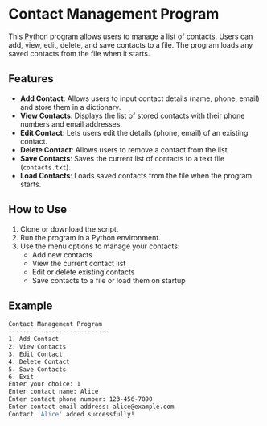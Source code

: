 # Contact Management Program

This Python program allows users to manage a list of contacts. Users can add, view, edit, delete, and save contacts to a file. The program loads any saved contacts from the file when it starts.

## Features

- **Add Contact**: Allows users to input contact details (name, phone, email) and store them in a dictionary.
- **View Contacts**: Displays the list of stored contacts with their phone numbers and email addresses.
- **Edit Contact**: Lets users edit the details (phone, email) of an existing contact.
- **Delete Contact**: Allows users to remove a contact from the list.
- **Save Contacts**: Saves the current list of contacts to a text file (`contacts.txt`).
- **Load Contacts**: Loads saved contacts from the file when the program starts.

## How to Use

1. Clone or download the script.
2. Run the program in a Python environment.
3. Use the menu options to manage your contacts:
   - Add new contacts
   - View the current contact list
   - Edit or delete existing contacts
   - Save contacts to a file or load them on startup

## Example

```bash
Contact Management Program
----------------------------
1. Add Contact
2. View Contacts
3. Edit Contact
4. Delete Contact
5. Save Contacts
6. Exit
Enter your choice: 1
Enter contact name: Alice
Enter contact phone number: 123-456-7890
Enter contact email address: alice@example.com
Contact 'Alice' added successfully!
